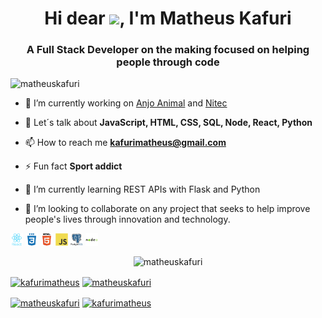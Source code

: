 <h1 align="center">Hi dear <img src="https://raw.githubusercontent.com/kaueMarques/kaueMarques/master/hi.gif" width="30px">, I'm Matheus Kafuri</h1>
<h3 align="center">A Full Stack Developer on the making focused on helping people through code</h3>
<p align="left"> <img src="https://komarev.com/ghpvc/?username=matheuskafuri" alt="matheuskafuri" /> </p>

- 🔭 I’m currently working on [Anjo Animal](https://anjoanimal.com.br) and [Nitec](https://nitec.com.br)

<!-- - 👨‍💻 All of my projects are available at [mayk.brito.net.br](https://mayk.brito.net.br) -->

<!-- - ▶️ I regulary post videos on [youtube.com/maykbrito](https://youtube.com/maykbrito) -->

- 💬 Let´s talk about **JavaScript, HTML, CSS, SQL, Node, React, Python**

- 📫 How to reach me **kafurimatheus@gmail.com**

- ⚡ Fun fact **Sport addict**

- 🌱 I’m currently learning REST APIs with Flask and Python

- 👯 I’m looking to collaborate on any project that seeks to help improve people's lives through innovation and technology.

<p align="left">
<img src="https://raw.githubusercontent.com/devicons/devicon/master/icons/react/react-original-wordmark.svg" alt="react" width="20" height="20"/>
<img src="https://raw.githubusercontent.com/devicons/devicon/master/icons/css3/css3-plain-wordmark.svg" alt="css3"  width="20" height="20"/>
<img src="https://raw.githubusercontent.com/devicons/devicon/master/icons/html5/html5-original-wordmark.svg" alt="html5"  width="20" height="20"/>
<img src="https://raw.githubusercontent.com/devicons/devicon/master/icons/javascript/javascript-original.svg" alt="javascript" width="20" height="20"/>
<img src="https://raw.githubusercontent.com/devicons/devicon/master/icons/postgresql/postgresql-original-wordmark.svg" alt="postgresql" width="20" height="20"/>
<img src="https://raw.githubusercontent.com/devicons/devicon/master/icons/nodejs/nodejs-original-wordmark.svg" alt="nodejs" width="20" height="20"/>
</p><p align="center">
<img src="https://github-readme-stats.vercel.app/api?username=matheuskafuri&show_icons=true" alt="matheuskafuri"/> 
</p>

<!-- <p align="center">
<a href="https://codepen.io/maykbrito" target="blank"><img align="center" src="https://cdn.jsdelivr.net/npm/simple-icons@3.0.1/icons/codepen.svg" alt="maykbrito" height="20" width="20" /></a> --->
<a href="https://twitter.com/kafurimatheus" target="blank"><img align="center" src="https://cdn.jsdelivr.net/npm/simple-icons@3.0.1/icons/twitter.svg" alt="kafurimatheus" height="20" width="20" /></a>
<a href="https://linkedin.com/in/matheuskafuri" target="blank"><img align="center" src="https://cdn.jsdelivr.net/npm/simple-icons@3.0.1/icons/linkedin.svg" alt="matheuskafuri" height="20" width="20" /></a>
<!-- <a href="https://stackoverflow.com/" target="blank"><img align="center" src="https://cdn.jsdelivr.net/npm/simple-icons@3.0.1/icons/stackoverflow.svg" alt="matheuskafuri" height="20" width="20" /></a>
<a href="https://codesandbox.com/maykbrito" target="blank"><img align="center" src="https://cdn.jsdelivr.net/npm/simple-icons@3.0.1/icons/codesandbox.svg" alt="maykbrito" height="20" width="20" /></a> --->
<a href="https://fb.com/matheuskafuri" target="blank"><img align="center" src="https://cdn.jsdelivr.net/npm/simple-icons@3.0.1/icons/facebook.svg" alt="matheuskafuri" height="20" width="20" /></a>
<a href="https://instagram.com/kafurimatheus" target="blank"><img align="center" src="https://cdn.jsdelivr.net/npm/simple-icons@3.0.1/icons/instagram.svg" alt="kafurimatheus" height="20" width="20" /></a>
</p>

<!--

Here are some ideas to get you started:

- 🔭 I’m currently working on ...
- 🌱 I’m currently learning ...
- 👯 I’m looking to collaborate on ...
- 🤔 I’m looking for help with ...
- 💬 Ask me about ...
- 📫 How to reach me: ...
- 😄 Pronouns: ...
- ⚡ Fun fact: ...


- 👋 Hi, I’m @matheuskafuri
- 👀 I’m interested in JAVASCRIPT, HTML, CSS, NODE, REACT
- 🌱 I’m currently learning ...
- 💞️ I’m looking to collaborate on ...
- 📫 How to reach me ...


matheuskafuri/matheuskafuri is a ✨ special ✨ repository because its `README.md` (this file) appears on your GitHub profile.
You can click the Preview link to take a look at your changes.
--->
